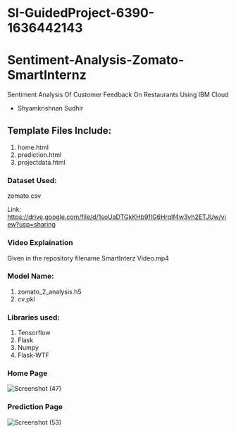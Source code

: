 # SI-GuidedProject-6390-1636442143

# Sentiment-Analysis-Zomato-SmartInternz 

Sentiment Analysis Of Customer Feedback On Restaurants Using IBM Cloud

- Shyamkrishnan Sudhir

## Template Files Include:

1. home.html
2. prediction.html
3. projectdata.html

### Dataset Used: 

zomato.csv

Link:  https://drive.google.com/file/d/1soUaDTGkKHb9fIG6HrqIf4w3vh2ETJUw/view?usp=sharing

### Video Explaination
 
Given in the repository filename SmartInterz Video.mp4

### Model Name: 

1. zomato_2_analysis.h5
2. cv.pkl

### Libraries used:

1. Tensorflow
2. Flask
3. Numpy
4. Flask-WTF

### Home Page

![Screenshot (47)](https://user-images.githubusercontent.com/97794247/151962642-922f96db-0427-4bcf-8288-5f14a819a008.png)

### Prediction Page

![Screenshot (53)](https://user-images.githubusercontent.com/97794247/152112897-a70a3059-54f3-4734-bfe5-d84ef7dac3f9.png)


